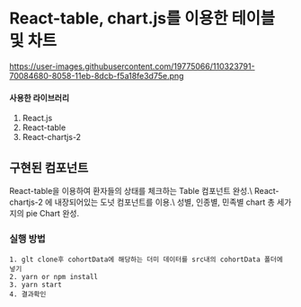 # React-table, chart.js를 이용한 테이블 및 차트

https://user-images.githubusercontent.com/19775066/110323791-70084680-8058-11eb-8dcb-f5a18fe3d75e.png
#### 사용한 라이브러리 

1. React.js
2. React-table
3. React-chartjs-2
## 구현된 컴포넌트

React-table을 이용하여 환자들의 상태를 체크하는 Table 컴포넌트 완성.\ 
React-chartjs-2 에 내장되어있는 도넛 컴포넌트를 이용.\ 
성별, 인종별, 민족별 chart 총 세가지의 pie Chart 완성.



### 실행 방법

    1. glt clone후 cohortData에 해당하는 더미 데이터를 src내의 cohortData 폴더에 넣기
    2. yarn or npm install
    3. yarn start 
    4. 결과확인
